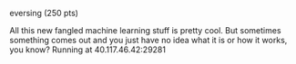 eversing (250 pts)

All this new fangled machine learning stuff is pretty cool. But sometimes something comes out and you just have no idea what it is or how it works, you know? Running at 40.117.46.42:29281
